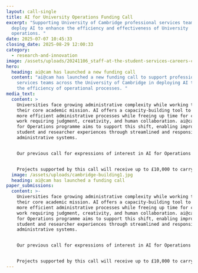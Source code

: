 ```yaml
---
layout: call-single
title: AI for University Operations Funding Call
excerpt: "Supporting University of Cambridge professional services teams to
  deploy AI to enhance the efficiency and effectiveness of University
  operations. "
date: 2025-07-07 10:45:33
closing_date: 2025-08-29 12:00:33
category:
  - research-and-innovation
image: /assets/uploads/20241106_staff-at-the-student-services-careers-centre_0175.jpg
hero:
  heading: ai@cam has launched a new funding call
  content: "ai@cam has launched a new funding call to support professional
    services teams across the University of Cambridge in deploying AI to improve
    the efficiency of operational processes. "
media_text:
  content: >
    Universities face growing administrative complexity while working to support
    their core academic mission. AI offers a capacity-building tool to support
    more efficient administrative processes while freeing up time for complex
    work requiring judgment, creativity, and human collaboration. ai@cam’s AI
    for Operations programme aims to support this shift, enabling improved
    student and researcher experiences through streamlined and responsive
    administrative systems.


    Our previous call for expressions of interest in AI for Operations showed there is huge interest from professional services staff in experimenting with AI across diverse applications - from communications teams using AI for content generation to finance departments exploring contract analysis. Many staff want to upskill in this area, but lack the resources to identify and implement AI tools that could benefit their work. In response, ai@cam is launching the AI for Operations project funding call. This initiative will provide funding and technical support for administrative teams ready to deploy AI solutions that address real operational challenges.


    Projects supported by this call will receive up to £10,000 to carry out 6 month project sprints, during which time teams will have access to technical support via an AI Clinic, and community engagement activities to develop shared case studies and best practices. Showcase events will share project outcomes with the wider community.
  image: /assets/uploads/cambridge-building1.jpg
  heading: ai@cam has launched a funding call
paper_submissions:
  content: >-
    Universities face growing administrative complexity while working to support
    their core academic mission. AI offers a capacity-building tool to support
    more efficient administrative processes while freeing up time for complex
    work requiring judgment, creativity, and human collaboration. ai@cam’s AI
    for Operations programme aims to support this shift, enabling improved
    student and researcher experiences through streamlined and responsive
    administrative systems.


    Our previous call for expressions of interest in AI for Operations showed there is huge interest from professional services staff in experimenting with AI across diverse applications - from communications teams using AI for content generation to finance departments exploring contract analysis. Many staff want to upskill in this area, but lack the resources to identify and implement AI tools that could benefit their work. In response, ai@cam is launching the AI for Operations project funding call. This initiative will provide funding and technical support for administrative teams ready to deploy AI solutions that address real operational challenges.


    Projects supported by this call will receive up to £10,000 to carry out 6 month project sprints, during which time teams will have access to technical support via an AI Clinic, and community engagement activities to develop shared case studies and best practices. Showcase events will share project outcomes with the wider community.
---
```


